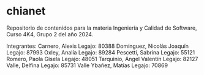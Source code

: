 # chianet
Repositorio de contenidos para la materia Ingeniería y Calidad de Software, Curso 4K4, Grupo 2 del año 2024.

Integrantes:
    Carnero, Alexis  	       					Legajo: 80388
    Domínguez, Nicolás Joaquín 				    Legajo: 87993
    Oxley, Analía   							Legajo: 89284
    Pescetti, Sabrina   						Legajo: 55121
    Romero, Paola Gisela   					    Legajo: 48051
    Tarquinio, Ángel Valentín  					Legajo: 82127
    Valle, Delfina 							    Legajo: 85731
    Valle Ybañez, Matías   					    Legajo: 70869